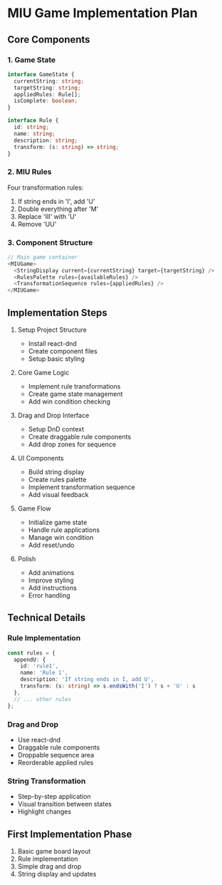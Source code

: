 # MIU Game Implementation Plan

## Core Components

### 1. Game State
```typescript
interface GameState {
  currentString: string;
  targetString: string;
  appliedRules: Rule[];
  isComplete: boolean;
}

interface Rule {
  id: string;
  name: string;
  description: string;
  transform: (s: string) => string;
}
```

### 2. MIU Rules
Four transformation rules:
1. If string ends in 'I', add 'U'
2. Double everything after 'M'
3. Replace 'III' with 'U'
4. Remove 'UU'

### 3. Component Structure

```typescript
// Main game container
<MIUGame>
  <StringDisplay current={currentString} target={targetString} />
  <RulesPalette rules={availableRules} />
  <TransformationSequence rules={appliedRules} />
</MIUGame>
```

## Implementation Steps

1. Setup Project Structure
   - Install react-dnd
   - Create component files
   - Setup basic styling

2. Core Game Logic
   - Implement rule transformations
   - Create game state management
   - Add win condition checking

3. Drag and Drop Interface
   - Setup DnD context
   - Create draggable rule components
   - Add drop zones for sequence

4. UI Components
   - Build string display
   - Create rules palette
   - Implement transformation sequence
   - Add visual feedback

5. Game Flow
   - Initialize game state
   - Handle rule applications
   - Manage win condition
   - Add reset/undo

6. Polish
   - Add animations
   - Improve styling
   - Add instructions
   - Error handling

## Technical Details

### Rule Implementation
```typescript
const rules = {
  appendU: {
    id: 'rule1',
    name: 'Rule 1',
    description: 'If string ends in I, add U',
    transform: (s: string) => s.endsWith('I') ? s + 'U' : s
  },
  // ... other rules
};
```

### Drag and Drop
- Use react-dnd
- Draggable rule components
- Droppable sequence area
- Reorderable applied rules

### String Transformation
- Step-by-step application
- Visual transition between states
- Highlight changes

## First Implementation Phase
1. Basic game board layout
2. Rule implementation
3. Simple drag and drop
4. String display and updates